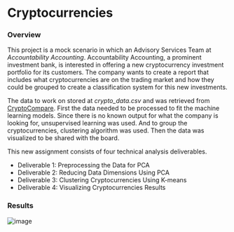 # Cryptocurrencies

### **Overview**

This project is a mock scenario in which an Advisory Services Team at _Accountability Accounting_. Accountability Accounting, a prominent investment bank, is interested in offering a new cryptocurrency investment portfolio for its customers. The company wants to create a report that includes what cryptocurrencies are on the trading market and how they could be grouped to create a classification system for this new investments.

The data to work on stored at _crypto\_data.csv_ and was retrieved from [CryptoCompare](https://min-api.cryptocompare.com/data/all/coinlist). First the data needed to be processed to fit the machine learning models. Since there is no known output for what the company is looking for, unsupervised learning was used. And to group the cryptocurrencies, clustering algorithm was used. Then the data was visualized to be shared with the board.

This new assignment consists of four technical analysis deliverables.

- Deliverable 1: Preprocessing the Data for PCA
- Deliverable 2: Reducing Data Dimensions Using PCA
- Deliverable 3: Clustering Cryptocurrencies Using K-means
- Deliverable 4: Visualizing Cryptocurrencies Results

### **Results**

![image](Images/Elbow_Curve.png.png)
